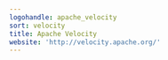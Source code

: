 ```yaml
---
logohandle: apache_velocity
sort: velocity
title: Apache Velocity
website: 'http://velocity.apache.org/'
---
```

